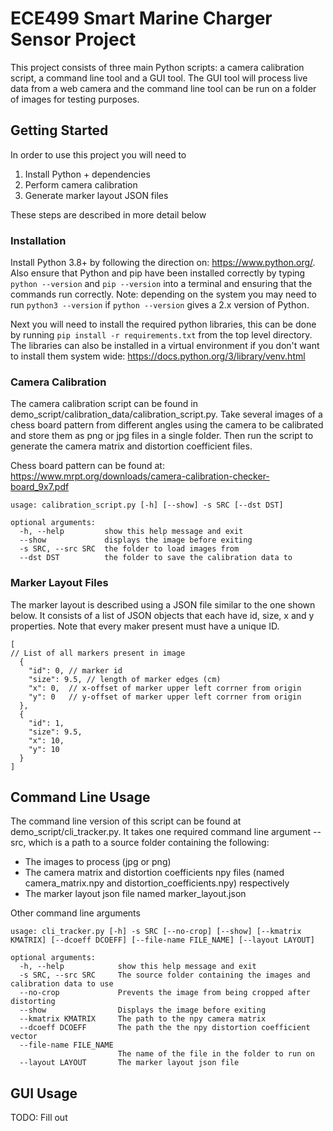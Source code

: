 # ECE499 Smart Marine Charger Sensor Project

This project consists of three main Python scripts: a camera calibration script, a command line tool and a GUI tool. The
GUI tool will process live data from a web camera and the command line tool can be run on a folder of images for testing
purposes.

## Getting Started

In order to use this project you will need to

1. Install Python + dependencies
1. Perform camera calibration
1. Generate marker layout JSON files

These steps are described in more detail below

### Installation

Install Python 3.8+ by following the direction on: https://www.python.org/. Also ensure that Python and pip have been
installed correctly by typing `python --version` and `pip --version` into a terminal and ensuring that the commands run
correctly. Note: depending on the system you may need to run `python3 --version` if `python --version` gives a 2.x
version of Python.

Next you will need to install the required python libraries, this can be done by
running ` pip install -r requirements.txt ` from the top level directory. The libraries can also be installed in a
virtual environment if you don't want to install them system wide: https://docs.python.org/3/library/venv.html

### Camera Calibration

The camera calibration script can be found in demo_script/calibration_data/calibration_script.py. Take several images of
a chess board pattern from different angles using the camera to be calibrated and store them as png or jpg files in a
single folder. Then run the script to generate the camera matrix and distortion coefficient files.

Chess board pattern can be found at: https://www.mrpt.org/downloads/camera-calibration-checker-board_9x7.pdf

```text
usage: calibration_script.py [-h] [--show] -s SRC [--dst DST]

optional arguments:
  -h, --help         show this help message and exit
  --show             displays the image before exiting
  -s SRC, --src SRC  the folder to load images from
  --dst DST          the folder to save the calibration data to
```

### Marker Layout Files

The marker layout is described using a JSON file similar to the one shown below. It consists of a list of JSON objects
that each have id, size, x and y properties. Note that every maker present must have a unique ID.

```JSmin
[
// List of all markers present in image
  {
    "id": 0, // marker id
    "size": 9.5, // length of marker edges (cm)
    "x": 0,  // x-offset of marker upper left corrner from origin 
    "y": 0   // y-offset of marker upper left corrner from origin 
  },
  {
    "id": 1,
    "size": 9.5, 
    "x": 10, 
    "y": 10  
  }
]
```

## Command Line Usage

The command line version of this script can be found at demo_script/cli_tracker.py. It takes one required command line
argument --src, which is a path to a source folder containing the following:

- The images to process (jpg or png)
- The camera matrix and distortion coefficients npy files (named camera_matrix.npy and distortion_coefficients.npy)
  respectively
- The marker layout json file named marker_layout.json

Other command line arguments

```
usage: cli_tracker.py [-h] -s SRC [--no-crop] [--show] [--kmatrix KMATRIX] [--dcoeff DCOEFF] [--file-name FILE_NAME] [--layout LAYOUT]

optional arguments:
  -h, --help            show this help message and exit
  -s SRC, --src SRC     The source folder containing the images and calibration data to use
  --no-crop             Prevents the image from being cropped after distorting
  --show                Displays the image before exiting
  --kmatrix KMATRIX     The path to the npy camera matrix
  --dcoeff DCOEFF       The path the the npy distortion coefficient vector
  --file-name FILE_NAME
                        The name of the file in the folder to run on
  --layout LAYOUT       The marker layout json file

```

## GUI Usage

TODO: Fill out
